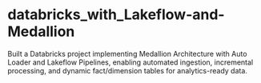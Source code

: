 # databricks_with_Lakeflow-and-Medallion
Built a Databricks project implementing Medallion Architecture with Auto Loader and Lakeflow Pipelines, enabling automated ingestion, incremental processing, and dynamic fact/dimension tables for analytics-ready data.
